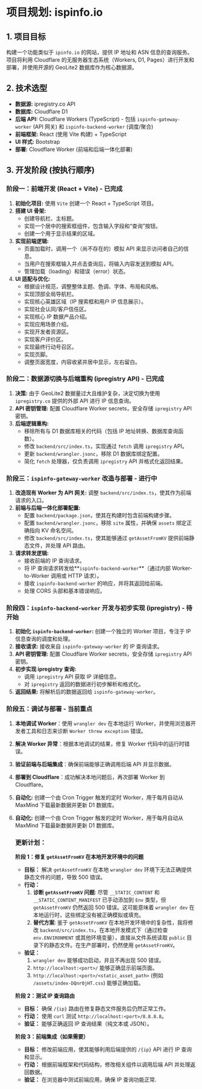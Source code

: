 # 项目规划: ispinfo.io 

## 1. 项目目标

构建一个功能类似于 `ipinfo.io` 的网站，提供 IP 地址和 ASN 信息的查询服务。项目将利用 Cloudflare 的无服务器生态系统（Workers, D1, Pages）进行开发和部署，并使用开源的 GeoLite2 数据库作为核心数据源。

## 2. 技术选型

- **数据源:** ipregistry.co API
- **数据库:** Cloudflare D1
- **后端 API:** Cloudflare Workers (TypeScript) - 包括 `ispinfo-gateway-worker` (API 网关) 和 `ispinfo-backend-worker` (调度/聚合)
- **前端框架:** React (使用 Vite 构建) + TypeScript
- **UI 样式:** Bootstrap
- **部署:** Cloudflare Worker (前端和后端一体化部署)

## 3. 开发阶段 (按执行顺序)

### 阶段一：前端开发 (React + Vite) - **已完成**

1.  **初始化项目:** 使用 `Vite` 创建一个 React + TypeScript 项目。
2.  **搭建 UI 骨架:**
    -   创建导航栏、主标题。
    -   实现一个居中的搜索框组件，包含输入字段和“查询”按钮。
    -   创建一个用于显示结果的区域。
3.  **实现前端逻辑:**
    -   页面加载时，调用一个（尚不存在的）模拟 API 来显示访问者自己的信息。
    -   当用户在搜索框输入并点击查询后，将输入内容发送到模拟 API。
    -   管理加载（loading）和错误（error）状态。
4.  **UI 适配与优化:**
    -   根据设计规范，调整整体主题、色调、字体、布局和风格。
    -   实现顶部全局导航栏。
    -   实现核心英雄区域（IP 搜索框和用户 IP 信息展示）。
    -   实现社会认同/客户信任区。
    -   实现核心 IP 数据产品介绍。
    -   实现应用场景介绍。
    -   实现开发者资源区。
    -   实现客户评价区。
    -   实现最终行动号召区。
    -   实现页脚。
    -   调整页面宽度，内容收紧并居中显示，左右留白。

### 阶段二：数据源切换与后端重构 (ipregistry API) - **已完成**

1.  **决策:** 由于 GeoLite2 数据量过大且维护复杂，决定切换为使用 `ipregistry.co` 提供的外部 API 进行 IP 信息查询。
2.  **API 密钥管理:** 配置 Cloudflare Worker secrets，安全存储 `ipregistry` API 密钥。
3.  **后端逻辑重构:**
    -   移除所有与 D1 数据库相关的代码（包括 IP 地址转换、数据库查询函数）。
    -   修改 `backend/src/index.ts`，实现通过 `fetch` 调用 `ipregistry` API。
    -   更新 `backend/wrangler.jsonc`，移除 D1 数据库绑定配置。
    -   简化 `fetch` 处理器，仅负责调用 `ipregistry` API 并格式化返回结果。

### 阶段三：`ispinfo-gateway-worker` 改造与部署 - **进行中**

1.  **改造现有 Worker 为 API 网关:** 调整 `backend/src/index.ts`，使其作为前端请求的入口。
2.  **前端与后端一体化部署配置:**
    -   配置 `backend/package.json`，使其在构建时包含前端构建步骤。
    -   配置 `backend/wrangler.jsonc`，移除 `site` 属性，并确保 `assets` 绑定正确指向 KV 命名空间。
    -   修改 `backend/src/index.ts`，使其能够通过 `getAssetFromKV` 提供前端静态文件，并处理 API 路由。
3.  **请求转发逻辑:**
    -   接收前端的 IP 查询请求。
    -   将 IP 查询请求转发给**`ispinfo-backend-worker`**（通过内部 Worker-to-Worker 调用或 HTTP 请求）。
    -   接收 `ispinfo-backend-worker` 的响应，并将其返回给前端。
    -   处理 CORS 头部和基本错误响应。

### 阶段四：`ispinfo-backend-worker` 开发与初步实现 (ipregistry) - **待开始**

1.  **初始化 `ispinfo-backend-worker`:** 创建一个独立的 Worker 项目，专注于 IP 信息查询的调度和处理。
2.  **接收请求:** 接收来自 `ispinfo-gateway-worker` 的 IP 查询请求。
3.  **API 密钥管理:** 配置 Cloudflare Worker secrets，安全存储 `ipregistry` API 密钥。
4.  **初步实现 ipregistry 查询:**
    -   调用 `ipregistry` API 获取 IP 详细信息。
    -   对 `ipregistry` 返回的数据进行初步解析和格式化。
5.  **返回结果:** 将解析后的数据返回给 `ispinfo-gateway-worker`。

### 阶段五：调试与部署 - **当前重点**

1.  **本地调试 Worker**：使用 `wrangler dev` 在本地运行 Worker，并使用浏览器开发者工具和日志来诊断 `Worker threw exception` 错误。
2.  **解决 Worker 异常**：根据本地调试的结果，修复 Worker 代码中的运行时错误。
3.  **验证前端与后端集成**：确保前端能够正确调用后端 API 并显示数据。
4.  **部署到 Cloudflare**：成功解决本地问题后，再次部署 Worker 到 Cloudflare。
5.  **自动化:** 创建一个由 Cron Trigger 触发的定时 Worker，用于每月自动从 MaxMind 下载最新数据并更新 D1 数据库。

5.  **自动化:** 创建一个由 Cron Trigger 触发的定时 Worker，用于每月自动从 MaxMind 下载最新数据并更新 D1 数据库。

    ### 更新计划：

    **阶段 1：修复 `getAssetFromKV` 在本地开发环境中的问题**

    *   **目标：** 解决 `getAssetFromKV` 在本地 `wrangler dev` 环境下无法正确提供静态文件的问题，导致 500 错误。
    *   **行动：**
        1.  **诊断 `getAssetFromKV` 问题**: 尽管 `__STATIC_CONTENT` 和 `__STATIC_CONTENT_MANIFEST` 已手动添加到 `Env` 类型，但 `getAssetFromKV` 仍然返回 500 错误。这可能意味着 `wrangler dev` 在本地运行时，这些绑定没有被正确模拟或填充。
        2.  **替代方案**: 鉴于 `getAssetFromKV` 在本地开发环境中的复杂性，我将修改 `backend/src/index.ts`，在本地开发模式下（通过检查 `env.ENVIRONMENT` 或其他环境变量），直接从文件系统读取 `public` 目录下的静态文件。在生产部署时，仍然使用 `getAssetFromKV`。
    *   **验证：**
        1.  `wrangler dev` 能够成功启动，并且不再出现 500 错误。
        2.  `http://localhost:<port>/` 能够正确显示前端页面。
        3.  `http://localhost:<port>/<static_asset_path>` (例如 `/assets/index-DQnr0jHT.css`) 能够正确加载。

    **阶段 2：测试 IP 查询路由**

    *   **目标：** 确保 `/{ip}` 路由在修复静态文件服务后仍然正常工作。
    *   **行动：** 使用 `curl` 测试 `http://localhost:<port>/8.8.8.8`。
    *   **验证：** 能够正确返回 IP 查询结果（纯文本或 JSON）。

    **阶段 3：前端集成（如果需要）**

    *   **目标：** 修改前端应用，使其能够利用后端提供的 `/{ip}` API 进行 IP 查询和显示。
    *   **行动：** 根据前端框架和代码结构，修改相关组件以调用后端 API 并处理返回数据。
    *   **验证：** 在浏览器中测试前端应用，确保 IP 查询功能正常.
